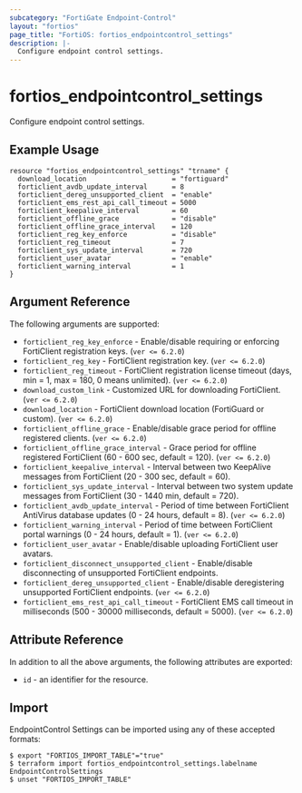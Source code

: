 ```yaml
---
subcategory: "FortiGate Endpoint-Control"
layout: "fortios"
page_title: "FortiOS: fortios_endpointcontrol_settings"
description: |-
  Configure endpoint control settings.
---
```


# fortios_endpointcontrol_settings
Configure endpoint control settings.

## Example Usage

```hcl
resource "fortios_endpointcontrol_settings" "trname" {
  download_location                     = "fortiguard"
  forticlient_avdb_update_interval      = 8
  forticlient_dereg_unsupported_client  = "enable"
  forticlient_ems_rest_api_call_timeout = 5000
  forticlient_keepalive_interval        = 60
  forticlient_offline_grace             = "disable"
  forticlient_offline_grace_interval    = 120
  forticlient_reg_key_enforce           = "disable"
  forticlient_reg_timeout               = 7
  forticlient_sys_update_interval       = 720
  forticlient_user_avatar               = "enable"
  forticlient_warning_interval          = 1
}
```

## Argument Reference

The following arguments are supported:

* `forticlient_reg_key_enforce` - Enable/disable requiring or enforcing FortiClient registration keys. (`ver <= 6.2.0`)
* `forticlient_reg_key` - FortiClient registration key. (`ver <= 6.2.0`)
* `forticlient_reg_timeout` - FortiClient registration license timeout (days, min = 1, max = 180, 0 means unlimited). (`ver <= 6.2.0`)
* `download_custom_link` - Customized URL for downloading FortiClient. (`ver <= 6.2.0`)
* `download_location` - FortiClient download location (FortiGuard or custom). (`ver <= 6.2.0`)
* `forticlient_offline_grace` - Enable/disable grace period for offline registered clients. (`ver <= 6.2.0`)
* `forticlient_offline_grace_interval` - Grace period for offline registered FortiClient (60 - 600 sec, default = 120). (`ver <= 6.2.0`)
* `forticlient_keepalive_interval` - Interval between two KeepAlive messages from FortiClient (20 - 300 sec, default = 60).
* `forticlient_sys_update_interval` - Interval between two system update messages from FortiClient (30 - 1440 min, default = 720).
* `forticlient_avdb_update_interval` - Period of time between FortiClient AntiVirus database updates (0 - 24 hours, default = 8). (`ver <= 6.2.0`)
* `forticlient_warning_interval` - Period of time between FortiClient portal warnings (0 - 24 hours, default = 1). (`ver <= 6.2.0`)
* `forticlient_user_avatar` - Enable/disable uploading FortiClient user avatars.
* `forticlient_disconnect_unsupported_client` - Enable/disable disconnecting of unsupported FortiClient endpoints.
* `forticlient_dereg_unsupported_client` - Enable/disable deregistering unsupported FortiClient endpoints. (`ver <= 6.2.0`)
* `forticlient_ems_rest_api_call_timeout` - FortiClient EMS call timeout in milliseconds (500 - 30000 milliseconds, default = 5000). (`ver <= 6.2.0`)


## Attribute Reference

In addition to all the above arguments, the following attributes are exported:
* `id` - an identifier for the resource.

## Import

EndpointControl Settings can be imported using any of these accepted formats:
```
$ export "FORTIOS_IMPORT_TABLE"="true"
$ terraform import fortios_endpointcontrol_settings.labelname EndpointControlSettings
$ unset "FORTIOS_IMPORT_TABLE"
```

